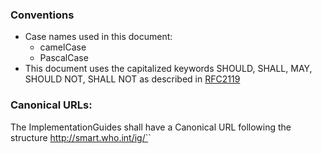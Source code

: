 ### Conventions
* Case names used in this document: 
  - camelCase 
  - PascalCase
* This document uses the capitalized keywords SHOULD, SHALL, MAY, SHOULD NOT, SHALL NOT as described in [RFC2119](https://datatracker.ietf.org/doc/html/rfc2119)

### Canonical URLs: 
The ImplementationGuides shall have a Canonical URL following the structure
  http://smart.who.int/ig/`<IG code>`





